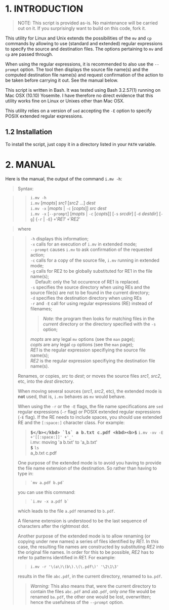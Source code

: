 # 1. INTRODUCTION

> NOTE: This script is provided as-is. No maintenance will be carried out on
> it. If you surprisingly want to build on this code, fork it.

This utility for Linux and Unix extends the possibilities of the `mv` and `cp`
commands by allowing to use (standard and extended) regular expressions to
specify the source and destination files. The options pertaining to `mv` and
`cp` are passed through.

When using the regular expressions, it is recommended to also use the `--prompt`
option. The tool then displays the source file name(s) and the computed
destination file name(s) and request confirmation of the action to be taken
before carrying it out. See the manual below.

This script is written in Bash. It was tested using Bash 3.2.57(1) running on
Mac OSX (10.10) Yosemite. I have therefore no direct evidence that this
utility works fine on Linux or Unixes other than Mac OSX.

This utility relies on a version of `sed` accepting the `-E` option to
specify POSIX extended regular expressions.


## 1.2 Installation

To install the script, just copy it in a directory listed in your `PATH`
variable.


# 2. MANUAL

Here is the manual, the output of the command `i.mv -h`:

> Syntax:  

> >   `i.mv -h`  
> >   `i.mv` [*mopts*] *src1* [*src2* ...] *dest*  
> >   `i.mv -x` [*mopts* | `-c` [*copts*]] *src* *dest*  
> >   `i.mv -x` [`--prompt`] [*mopts* | `-c` [*copts*]] [`-s` *srcdir*] [`-d`
 *destdir*] [`-g`] {`-r` | `-E`} `+`'*RE1*' `+`'*RE2*'
> >

> where  

> >   `-h` displays this information;  
> >   `-x` calls for an execution of `i.mv` in extended mode;  
> >   `--prompt` causes `i.mv` to ask confirmation of the requested action;  
> >   `-c` calls for a copy of the source file, `i.mv` running in extended mode;  
> >   `-g` calls for RE2 to be globally substituted for RE1 in the file name(s);  
> >    &nbsp;&nbsp;&nbsp;&nbsp;Default: only the 1st occurence of RE1 is replaced.  
> >   `-s` specifies the source directory when using REs and the source file(s)
are not to be found in the current directory;  
> >   `-d` specifies the destination directory when using REs  
> >   `-r` and `-E` call for using regular expressions (RE) instead of filenames;
> >> *Note:* the program then looks for matching files in the *current* directory
> >or the directory specified with the `-s` option;
> >
> >   *mopts* are any legal `mv` options (see the `man` page);  
> >   *copts* are any legal `cp` options (see the `man` page);  
> >   *RE1* is the regular expression specifiying the source file name(s);  
> >   *RE2* is the regular expression specifiying the destination file name(s).
>
> Renames, or copies, *src* to *dest*; or moves the source files *src1*, *src2*,
> etc, into the *dest* directory.
>
> When moving several sources (*src1*, *src2*, etc), the extended mode is **not**
> used, that is, `i.mv` behaves as `mv` would behave.
>
> When using the `-r` or the `-E` flags, the file name specifications are `sed`
> regular expressions (`-r` flag) or POSIX extended regular expressions (`-E` flag). If
> the RE needs to include spaces, you should use extended RE and the `[:space:]`
> character class. For example:
>
> >   <kbd><b>$</b></kbd> `ls`  
> >   a b.txt       c.pdf  
> >   <kbd><b>$</b></kbd> `i.mv -xv -E +'[[:space:]]' +'_'`  
> >   i.mv: moving 'a b.txt' to 'a\_b.txt'  
> >   <kbd><b>$</b></kbd> `ls`  
> >   a_b.txt       c.pdf
>
> One purpose of the extended mode is to avoid you having to provide the
> file name extension of the destination. So rather than having to type in:
>
>>     `mv a.pdf b.pd`
>
> you can use this command:
>
>>     `i.mv -x a.pdf b`
>
> which leads to the file `a.pdf` renamed to `b.pdf`.
>
> A filename extension is understood to be the last sequence of characters after
> the rightmost dot.
>
> Another purpose of the extended mode is to allow renaming (or copying under
> new names) a series of files identified by *RE1*. In this case, the resulting file
> names are constructed by substituting *RE2* into the original file names. In order
> for this to be possible, *RE2* has to refer to patterns identified in *RE1*. For
> example:
>
>>   `i.mv -r '\(a\)\(b\).\(\.pdf\)' '\2\1\3'`
>
> results in the file `abc.pdf`, in the current directory, renamed to `ba.pdf`.
>
>>*Warning:* This also means that, were the current directory to contain the files
>> `abc.pdf` and `abD.pdf`, only *one* file would be renamed `ba.pdf`, the other
>> one would be lost, overwritten; hence the usefulness of the `--prompt` option.

